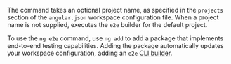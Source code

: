 The command takes an optional project name, as specified in the `projects` section of the `angular.json` workspace configuration file.
When a project name is not supplied, executes the `e2e` builder for the default project.

To use the `ng e2e` command, use `ng add` to add a package that implements end-to-end testing capabilities. Adding the package automatically updates your workspace configuration, adding an `e2e` [CLI builder](guide/cli-builder).
